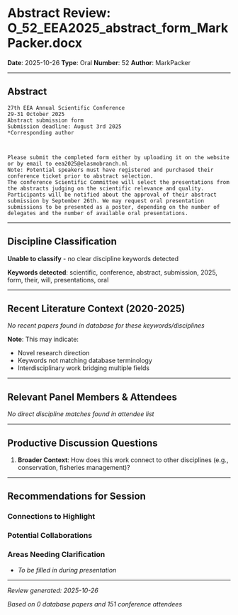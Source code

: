 # Abstract Review: O_52_EEA2025_abstract_form_MarkPacker.docx

**Date**: 2025-10-26
**Type**: Oral
**Number**: 52
**Author**: MarkPacker

---

## Abstract

```
27th EEA Annual Scientific Conference
29-31 October 2025
Abstract submission form
Submission deadline: August 3rd 2025 
*Corresponding author



Please submit the completed form either by uploading it on the website or by email to eea2025@elasmobranch.nl  
Note: Potential speakers must have registered and purchased their conference ticket prior to abstract selection.
The conference Scientific Committee will select the presentations from the abstracts judging on the scientific relevance and quality. Participants will be notified about the approval of their abstract submission by September 26th. We may request oral presentation submissions to be presented as a poster, depending on the number of delegates and the number of available oral presentations.
```

---

## Discipline Classification

**Unable to classify** - no clear discipline keywords detected

**Keywords detected**: scientific, conference, abstract, submission, 2025, form, their, will, presentations, oral


---

## Recent Literature Context (2020-2025)


*No recent papers found in database for these keywords/disciplines*

**Note**: This may indicate:
- Novel research direction
- Keywords not matching database terminology
- Interdisciplinary work bridging multiple fields

---

## Relevant Panel Members & Attendees


*No direct discipline matches found in attendee list*

---

## Productive Discussion Questions


1. **Broader Context**: How does this work connect to other disciplines (e.g., conservation, fisheries management)?


---

## Recommendations for Session

### Connections to Highlight


### Potential Collaborations


### Areas Needing Clarification

- _To be filled in during presentation_

---


*Review generated: 2025-10-26*

*Based on 0 database papers and 151 conference attendees*